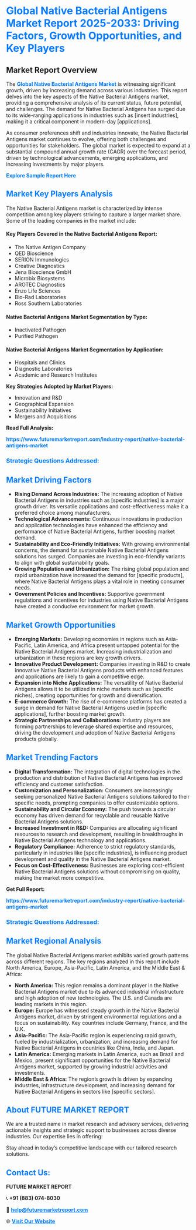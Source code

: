 <h1 style="color: #007BFF;">Global Native Bacterial Antigens Market Report 2025-2033: Driving Factors, Growth Opportunities, and Key Players</h1>

<section id="overview">
<h2>Market Report Overview</h2>
<p>The <a href="https://www.futuremarketreport.com/industry-report/native-bacterial-antigens-market" style="color: #007BFF; text-decoration: none;"><strong>Global Native Bacterial Antigens Market</strong></a> is witnessing significant growth, driven by increasing demand across various industries. This report delves into the key aspects of the Native Bacterial Antigens market, providing a comprehensive analysis of its current status, future potential, and challenges. The demand for Native Bacterial Antigens has surged due to its wide-ranging applications in industries such as [insert industries], making it a critical component in modern-day [applications].</p>
<p>As consumer preferences shift and industries innovate, the Native Bacterial Antigens market continues to evolve, offering both challenges and opportunities for stakeholders. The global market is expected to expand at a substantial compound annual growth rate (CAGR) over the forecast period, driven by technological advancements, emerging applications, and increasing investments by major players.</p>
</section>

<section id="overview">
<p><a href="https://www.futuremarketreport.com/request-sample/reportId=78802" style="color: #007BFF; text-decoration: none;"><strong>Explore Sample Report Here</strong></a></p>
</section>

<section id="key-players">
<h2 style="color: #007BFF;">Market Key Players Analysis</h2>
<p>The Native Bacterial Antigens market is characterized by intense competition among key players striving to capture a larger market share. Some of the leading companies in the market include:</p>
<h4>Key Players Covered in the Native Bacterial Antigens Report:</h4>
<ul><li>The Native Antigen Company</li><li>QED Bioscience</li><li>SERION Immunologics</li><li>Creative Diagnostics</li><li>Jena Bioscience GmbH</li><li>Microbix Biosystems</li><li>AROTEC Diagnostics</li><li>Enzo Life Sciences</li><li>Bio-Rad Laboratories</li><li>Ross Southern Laboratories</li></ul>
<h4>Native Bacterial Antigens Market Segmentation by Type:</h4>
<ul><li>Inactivated Pathogen</li><li>Purified Pathogen</li></ul>

<h4>Native Bacterial Antigens Market Segmentation by Application:</h4>
<ul><li>Hospitals and Clinics</li><li>Diagnostic Laboratories</li><li>Academic and Research Institutes</li></ul>
<p><strong>Key Strategies Adopted by Market Players:</strong></p>
<ul>
<li>Innovation and R&D</li>
<li>Geographical Expansion</li>
<li>Sustainability Initiatives</li>
<li>Mergers and Acquisitions</li>
</ul>
</section>

<section>
<p><strong>Read Full Analysis: </strong></p><a href="https://www.futuremarketreport.com/industry-report/native-bacterial-antigens-market" style="color: #007BFF; text-decoration: none;"><strong>https://www.futuremarketreport.com/industry-report/native-bacterial-antigens-market</strong></a>
<h3 style="color: #007BFF;">Strategic Questions Addressed:</h3>
</section>

<section id="driving-factors">
<h2 style="color: #007BFF;">Market Driving Factors</h2>
<ul>
<li><strong>Rising Demand Across Industries:</strong> The increasing adoption of Native Bacterial Antigens in industries such as [specific industries] is a major growth driver. Its versatile applications and cost-effectiveness make it a preferred choice among manufacturers.</li>
<li><strong>Technological Advancements:</strong> Continuous innovations in production and application technologies have enhanced the efficiency and performance of Native Bacterial Antigens, further boosting market demand.</li>
<li><strong>Sustainability and Eco-Friendly Initiatives:</strong> With growing environmental concerns, the demand for sustainable Native Bacterial Antigens solutions has surged. Companies are investing in eco-friendly variants to align with global sustainability goals.</li>
<li><strong>Growing Population and Urbanization:</strong> The rising global population and rapid urbanization have increased the demand for [specific products], where Native Bacterial Antigens plays a vital role in meeting consumer needs.</li>
<li><strong>Government Policies and Incentives:</strong> Supportive government regulations and incentives for industries using Native Bacterial Antigens have created a conducive environment for market growth.</li>
</ul>
</section>

<section id="growth-opportunities">
<h2 style="color: #007BFF;">Market Growth Opportunities</h2>
<ul>
<li><strong>Emerging Markets:</strong> Developing economies in regions such as Asia-Pacific, Latin America, and Africa present untapped potential for the Native Bacterial Antigens market. Increasing industrialization and urbanization in these regions are key growth drivers.</li>
<li><strong>Innovative Product Development:</strong> Companies investing in R&D to create innovative Native Bacterial Antigens products with enhanced features and applications are likely to gain a competitive edge.</li>
<li><strong>Expansion into Niche Applications:</strong> The versatility of Native Bacterial Antigens allows it to be utilized in niche markets such as [specific niches], creating opportunities for growth and diversification.</li>
<li><strong>E-commerce Growth:</strong> The rise of e-commerce platforms has created a surge in demand for Native Bacterial Antigens used in [specific applications], further boosting market growth.</li>
<li><strong>Strategic Partnerships and Collaborations:</strong> Industry players are forming partnerships to leverage shared expertise and resources, driving the development and adoption of Native Bacterial Antigens products globally.</li>
</ul>
</section>

<section id="trending-factors">
<h2 style="color: #007BFF;">Market Trending Factors</h2>
<ul>
<li><strong>Digital Transformation:</strong> The integration of digital technologies in the production and distribution of Native Bacterial Antigens has improved efficiency and customer satisfaction.</li>
<li><strong>Customization and Personalization:</strong> Consumers are increasingly seeking personalized Native Bacterial Antigens solutions tailored to their specific needs, prompting companies to offer customizable options.</li>
<li><strong>Sustainability and Circular Economy:</strong> The push towards a circular economy has driven demand for recyclable and reusable Native Bacterial Antigens solutions.</li>
<li><strong>Increased Investment in R&D:</strong> Companies are allocating significant resources to research and development, resulting in breakthroughs in Native Bacterial Antigens technology and applications.</li>
<li><strong>Regulatory Compliance:</strong> Adherence to strict regulatory standards, particularly in industries like [specific industries], is influencing product development and quality in the Native Bacterial Antigens market.</li>
<li><strong>Focus on Cost-Effectiveness:</strong> Businesses are exploring cost-efficient Native Bacterial Antigens solutions without compromising on quality, making the market more competitive.</li>
</ul>
</section>

<section>
<p><strong>Get Full Report: </strong></p><a href="https://www.futuremarketreport.com/industry-report/native-bacterial-antigens-market" style="color: #007BFF; text-decoration: none;"><strong>https://www.futuremarketreport.com/industry-report/native-bacterial-antigens-market</strong></a>
<h3 style="color: #007BFF;">Strategic Questions Addressed:</h3>
</section>


<section id="regional-analysis">
<h2 style="color: #007BFF;">Market Regional Analysis</h2>
<p>The global Native Bacterial Antigens market exhibits varied growth patterns across different regions. The key regions analyzed in this report include North America, Europe, Asia-Pacific, Latin America, and the Middle East & Africa:</p>
<ul>
<li><strong>North America:</strong> This region remains a dominant player in the Native Bacterial Antigens market due to its advanced industrial infrastructure and high adoption of new technologies. The U.S. and Canada are leading markets in this region.</li>
<li><strong>Europe:</strong> Europe has witnessed steady growth in the Native Bacterial Antigens market, driven by stringent environmental regulations and a focus on sustainability. Key countries include Germany, France, and the U.K.</li>
<li><strong>Asia-Pacific:</strong> The Asia-Pacific region is experiencing rapid growth, fueled by industrialization, urbanization, and increasing demand for Native Bacterial Antigens in countries like China, India, and Japan.</li>
<li><strong>Latin America:</strong> Emerging markets in Latin America, such as Brazil and Mexico, present significant opportunities for the Native Bacterial Antigens market, supported by growing industrial activities and investments.</li>
<li><strong>Middle East & Africa:</strong> The region’s growth is driven by expanding industries, infrastructure development, and increasing demand for Native Bacterial Antigens in sectors like [specific sectors].</li>
</ul>
</section>

<footer>
<h2 style="color: #007BFF;">About FUTURE MARKET REPORT</h2>
<p>We are a trusted name in market research and advisory services, delivering actionable insights and strategic support to businesses across diverse industries. Our expertise lies in offering:</p>

<p>Stay ahead in today’s competitive landscape with our tailored research solutions.</p>

<h2 style="color: #007BFF;">Contact Us:</h2>
<p><strong>FUTURE MARKET REPORT</strong></p>
<p>📞 <strong>+91 (883) 074-8030</strong></p>
<p>📧 <strong><a href="mailto:help@futuremarketreport.com" style="color: #007BFF;">help@futuremarketreport.com</a></strong></p>
<p>🌐 <strong><a href="https://www.futuremarketreport.com/" style="color: #007BFF;">Visit Our Website</a></strong></p>
</footer>